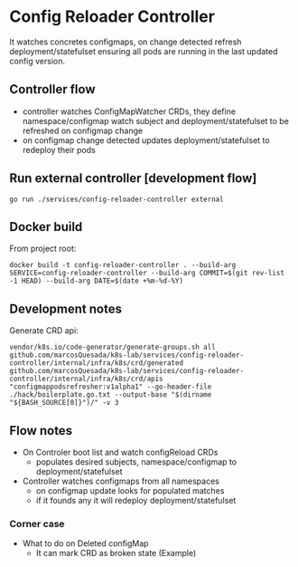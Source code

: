 # Config Reloader Controller

It watches concretes configmaps, on change detected refresh deployment/statefulset ensuring all pods are running in the last updated config version.

## Controller flow

- controller watches ConfigMapWatcher CRDs, they define namespace/configmap watch subject and deployment/statefulset to be refreshed on configmap change
- on configmap change detected updates deployment/statefulset to redeploy their pods

## Run external controller [development flow]
```
go run ./services/config-reloader-controller external
```

## Docker build

From project root:
```
docker build -t config-reloader-controller . --build-arg SERVICE=config-reloader-controller --build-arg COMMIT=$(git rev-list -1 HEAD) --build-arg DATE=$(date +%m-%d-%Y)

```

## Development notes

Generate CRD api:
```
vendor/k8s.io/code-generator/generate-groups.sh all github.com/marcosQuesada/k8s-lab/services/config-reloader-controller/internal/infra/k8s/crd/generated github.com/marcosQuesada/k8s-lab/services/config-reloader-controller/internal/infra/k8s/crd/apis "configmappodsrefresher:v1alpha1" --go-header-file ./hack/boilerplate.go.txt --output-base "$(dirname "${BASH_SOURCE[0]}")/" -v 3 

```

## Flow notes
- On Controler boot list and watch configReload CRDs
    - populates desired subjects, namespace/configmap to deployment/statefulset
- Controller watches configmaps from all namespaces
  - on configmap update looks for populated matches
  - if it founds any it will redeploy deployment/statefulset

### Corner case
- What to do on Deleted configMap 
  - It can mark CRD as broken state (Example)